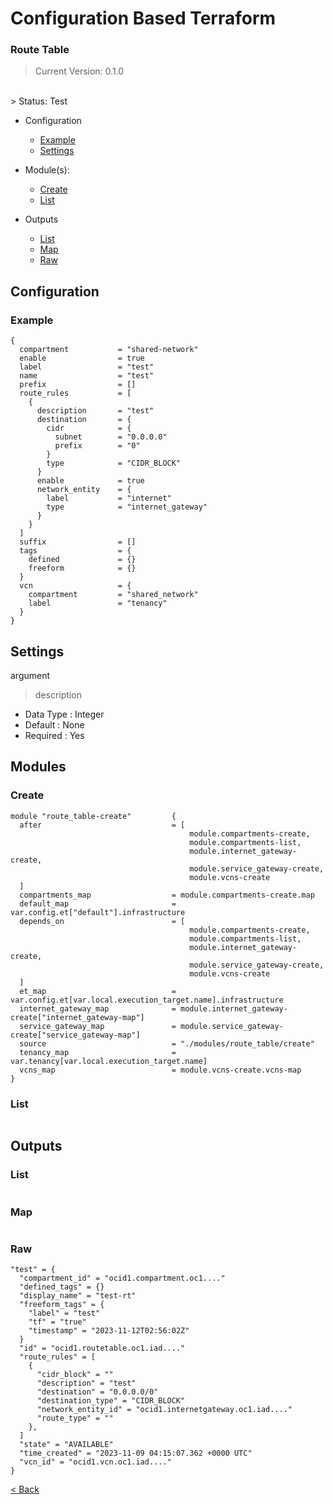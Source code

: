 # Configuration Based Terraform

### Route Table

> Current Version: 0.1.0 
</br>
> Status: Test

- Configuration
  - [Example](./route_table.md#example)
  - [Settings](./route_table.md#settings)

- Module(s): 
  - [Create](./route_table.md#create)
  - [List](./route_table.md#list)

- Outputs
  - [List](./route_table.md#list)
  - [Map](./route_table.md#map)
  - [Raw](./route_table.md#raw)

## Configuration
### Example

  ```
  {
    compartment           = "shared-network"
    enable                = true
    label                 = "test"
    name                  = "test"
    prefix                = []
    route_rules           = [
      {
        description       = "test"
        destination       = {
          cidr            = {
            subnet        = "0.0.0.0"
            prefix        = "0"
          }
          type            = "CIDR_BLOCK" 
        }
        enable            = true
        network_entity    = {
          label           = "internet"
          type            = "internet_gateway" 
        }
      }
    ]
    suffix                = []
    tags                  = {
      defined             = {}
      freeform            = {}
    }
    vcn                   = {
      compartment         = "shared_network"
      label               = "tenancy"
    }
  }
  ```

## Settings

  argument
  
  > description 

  - Data Type : Integer
  - Default   : None
  - Required  : Yes

## Modules
### Create

```
module "route_table-create"         {
  after                             = [
                                        module.compartments-create,
                                        module.compartments-list,
                                        module.internet_gateway-create,
                                        module.service_gateway-create,
                                        module.vcns-create
  ]
  compartments_map                  = module.compartments-create.map
  default_map                       = var.config.et["default"].infrastructure
  depends_on                        = [
                                        module.compartments-create,
                                        module.compartments-list,
                                        module.internet_gateway-create,
                                        module.service_gateway-create,
                                        module.vcns-create
  ]
  et_map                            = var.config.et[var.local.execution_target.name].infrastructure
  internet_gateway_map              = module.internet_gateway-create["internet_gateway-map"]
  service_gateway_map               = module.service_gateway-create["service_gateway-map"]
  source                            = "./modules/route_table/create"
  tenancy_map                       = var.tenancy[var.local.execution_target.name]
  vcns_map                          = module.vcns-create.vcns-map
}
```

### List

```
```

## Outputs
### List

```
```
### Map

```
```

### Raw

```
"test" = {
  "compartment_id" = "ocid1.compartment.oc1...."
  "defined_tags" = {}
  "display_name" = "test-rt"
  "freeform_tags" = {
    "label" = "test"
    "tf" = "true"
    "timestamp" = "2023-11-12T02:56:02Z"
  }
  "id" = "ocid1.routetable.oc1.iad...."
  "route_rules" = [
    {
      "cidr_block" = ""
      "description" = "test"
      "destination" = "0.0.0.0/0"
      "destination_type" = "CIDR_BLOCK"
      "network_entity_id" = "ocid1.internetgateway.oc1.iad...."
      "route_type" = ""
    },
  ]
  "state" = "AVAILABLE"
  "time_created" = "2023-11-09 04:15:07.362 +0000 UTC"
  "vcn_id" = "ocid1.vcn.oc1.iad...."
}
```
  
[< Back](../README.md)